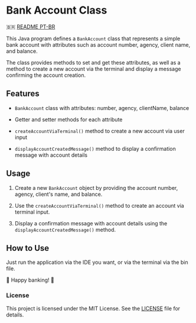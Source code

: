 # Bank Account Class

🇧🇷️ [README PT-BR](https://github.com/iFallenHunt/DIO-bank-challenge/blob/main/README-pt.md)

This Java program defines a  `BankAccount`  class that represents a simple bank account with attributes such as account number, agency, client name, and balance.

The class provides methods to set and get these attributes, as well as a method to create a new account via the terminal and display a message confirming the account creation.

## Features
-  `BankAccount`  class with attributes: number, agency, clientName, balance

- Getter and setter methods for each attribute

-  `createAccountViaTerminal()`  method to create a new account via user input

-  `displayAccountCreatedMessage()`  method to display a confirmation message with account details

## Usage
1. Create a new  `BankAccount`  object by providing the account number, agency, client's name, and balance.

2. Use the  `createAccountViaTerminal()`  method to create an account via terminal input.

3. Display a confirmation message with account details using the  `displayAccountCreatedMessage()`  method.


## How to Use
Just run the application via the IDE you want, or via the terminal via the bin file.

🏦 Happy banking! 🤑



### License
This project is licensed under the MIT License. See the [LICENSE](https://github.com/iFallenHunt/DIO-bank-challenge/blob/main/LICENSE) file for details.

